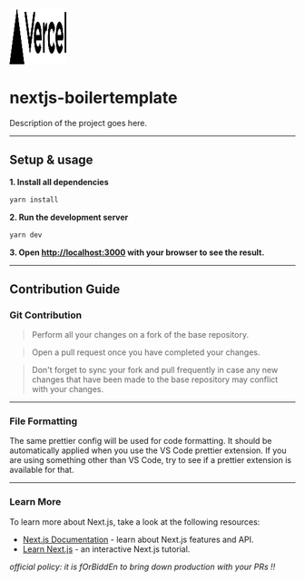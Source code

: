 <img src="public/assets/logo/icon.svg" height="100" width="100">

# nextjs-boilertemplate

Description of the project goes here.

---

## Setup & usage

**1. Install all dependencies**

```bash
yarn install
```

**2. Run the development server**

```bash
yarn dev
```

**3. Open [http://localhost:3000](http://localhost:3000) with your browser to see the result.**

---

## Contribution Guide

### Git Contribution

> Perform all your changes on a fork of the base repository.

> Open a pull request once you have completed your changes.

> Don't forget to sync your fork and pull frequently in case any new changes that have been made to the base repository may conflict with your changes.

---

### File Formatting

The same prettier config will be used for code formatting. It should be automatically applied when you use the VS Code prettier extension. If you are using something other than VS Code, try to see if a prettier extension is available for that.

---

### Learn More

To learn more about Next.js, take a look at the following resources:

-   [Next.js Documentation](https://nextjs.org/docs) - learn about Next.js features and API.
-   [Learn Next.js](https://nextjs.org/learn) - an interactive Next.js tutorial.

_official policy: it is fOrBiddEn to bring down production with your PRs !!_
